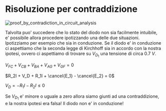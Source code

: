 # Risoluzione per contraddizione  

![proof_by_contradiction_in_circuit_analysis](https://github.com/dennyb87/elettrotecnica-serale/assets/7195133/9eae1726-73bd-4ad2-b1f0-ac20fc3eec84)  

Talvolta puo' succedere che lo stato del diodo non sia facilmente intuibile, e' possibile allora procedere ipotizzando una delle due situazioni. Ipotizziamo per esempio che sia in conduzione. Se il diodo e' in conduzione ci aspettiamo che la seconda legge di Kirchhoff sia in accordo con la nostra ipotesi, ovvero ci aspettiamo di trovare su $V_{D_1}$ una tensione di circa $0.7\ V$.  

$V_{FC} + V_{CB} + V_{BA} + V_{AG} + V_{GF} = 0$  

$R_2I + V_D + R_1I + \cancel{E_1} - \cancel{E_2} = 0$  

$V_D = -R_1I-R_2I  \le 0$  

Se $V_{D_1}$ e' minore o uguale a zero allora siamo giunti ad una contraddizione, e la nostra ipotesi era falsa! Il diodo non e' in conduzione!  
